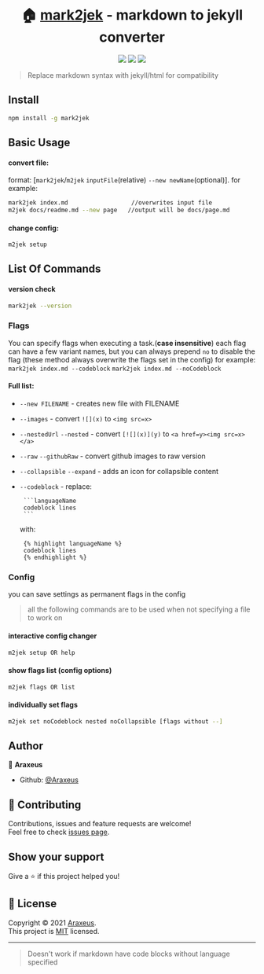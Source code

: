 <h1 align="center">🏠 <a href="https://github.com/Araxeus/mark2jek">mark2jek<a> - markdown to jekyll converter</h1>

<p align="center">
<a href ="https://www.npmjs.com/package/mark2jek.svg"><img src="https://img.shields.io/npm/v/mark2jek"></a> 
<a href ="https://github.com/Araxeus/mark2jek/blob/main/LICENSE"><img src="https://img.shields.io/badge/License-MIT-yellow.svg"></a> 
<a href ="https://github.com/Araxeus/mark2jek"><img src="https://img.shields.io/badge/Maintained%3F-yes-green.svg"></a>
</p>

> Replace markdown syntax with jekyll/html for compatibility

## Install

```sh
npm install -g mark2jek
```

## Basic Usage

#### convert file:
format: [`mark2jek`/`m2jek` `inputFile`(relative) `--new newName`(optional)]. for example:

```sh
mark2jek index.md                  //overwrites input file
m2jek docs/readme.md --new page   //output will be docs/page.md
```

#### change config:

```sh
m2jek setup
```

## List Of Commands

#### version check
```sh
mark2jek --version
```

### Flags
You can specify flags when executing a task.(**case insensitive**)
each flag can have a few variant names, but you can always prepend `no` to disable the flag
(these method always overwrite the flags set in the config)
for example:
`mark2jek index.md --codeblock` `mark2jek index.md --noCodeblock`

#### Full list:

* `--new FILENAME` - creates new file with FILENAME

* `--images` - convert `![](x)` to `<img src=x>`

* `--nestedUrl` `--nested` - convert `[![](x)](y)` to `<a href=y><img src=x></a>`

* `--raw` `--githubRaw` - convert github images to raw version

* `--collapsible` `--expand` - adds an icon for collapsible content

*  `--codeblock` - replace:
    ```
     ```languageName
     codeblock lines
     ```‎
   ```
   with:
   ```liquid
    {% highlight languageName %}
    codeblock lines
    {% endhighlight %}
   ```

### Config
you can save settings as permanent flags in the config
> all the following commands are to be used when not specifying a file to work on

#### interactive config changer
```sh
m2jek setup OR help
```

#### show flags list (config options)
```sh
m2jek flags OR list
```

#### individually set flags
```sh
m2jek set noCodeblock nested noCollapsible [flags without --]
```

## Author

👤 **Araxeus**

* Github: [@Araxeus](https://github.com/Araxeus)

## 🤝 Contributing

Contributions, issues and feature requests are welcome!<br />Feel free to check [issues page](https://github.com/Araxeus/mark2jek/issues). 

## Show your support

Give a ⭐️ if this project helped you!

## 📝 License

Copyright © 2021 [Araxeus](https://github.com/Araxeus).<br />
This project is [MIT](https://github.com/Araxeus/mark2jek/blob/main/LICENSE) licensed.

***
> Doesn't work if markdown have code blocks without language specified
